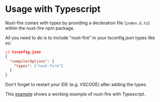 # Usage with Typescript

Nuxt-fire comes with types by providing a decleration file (`index.d.ts`) within the nuxt-fire npm package.

All you need to do is to include "nuxt-fire" in your tsconfig.json types like so:

```json
// tsconfig.json
{
  "compilerOptions": {
    "types": ["nuxt-fire"]
  }
}
```

Don't forget to restart your IDE (e.g. VSCODE) after adding the types.

This [example](https://github.com/lupas/nuxt-fire-ts-demo) shows a working example of nuxt-fire with Typescript.
